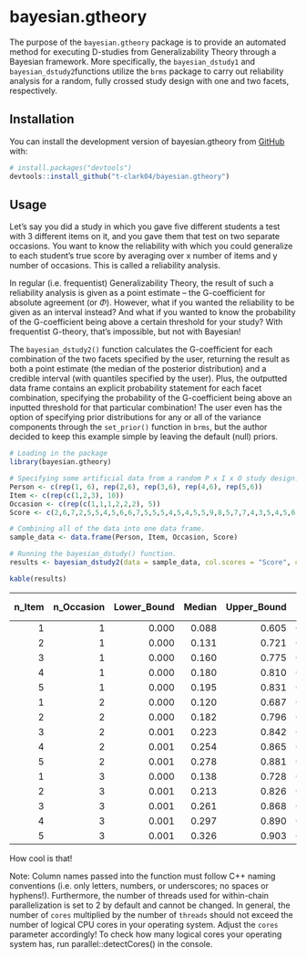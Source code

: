 
<!-- README.md is generated from README.Rmd. Please edit that file -->

# bayesian.gtheory

<!-- badges: start -->

<!-- badges: end -->

The purpose of the `bayesian.gtheory` package is to provide an automated
method for executing D-studies from Generalizability Theory through a
Bayesian framework. More specifically, the `bayesian_dstudy1` and
`bayesian_dstudy2`functions utilize the `brms` package to carry out
reliability analysis for a random, fully crossed study design with one
and two facets, respectively.

## Installation

You can install the development version of bayesian.gtheory from
[GitHub](https://github.com/) with:

``` r
# install.packages("devtools")
devtools::install_github("t-clark04/bayesian.gtheory")
```

## Usage

Let’s say you did a study in which you gave five different students a
test with 3 different items on it, and you gave them that test on two
separate occasions. You want to know the reliability with which you
could generalize to each student’s true score by averaging over x number
of items and y number of occasions. This is called a reliability
analysis.

In regular (i.e. frequentist) Generalizability Theory, the result of
such a reliability analysis is given as a point estimate – the
G-coefficient for absolute agreement (or $`\Phi`$). However, what if you
wanted the reliability to be given as an interval instead? And what if
you wanted to know the probability of the G-coefficient being above a
certain threshold for your study? With frequentist G-theory, that’s
impossible, but not with Bayesian!

The `bayesian_dstudy2()` function calculates the G-coefficient for each
combination of the two facets specified by the user, returning the
result as both a point estimate (the median of the posterior
distribution) and a credible interval (with quantiles specified by the
user). Plus, the outputted data frame contains an explicit probability
statement for each facet combination, specifying the probability of the
G-coefficient being above an inputted threshold for that particular
combination! The user even has the option of specifying prior
distributions for any or all of the variance components through the
`set_prior()` function in `brms`, but the author decided to keep this
example simple by leaving the default (null) priors.

``` r
# Loading in the package
library(bayesian.gtheory)

# Specifying some artificial data from a random P x I x O study design.
Person <- c(rep(1, 6), rep(2,6), rep(3,6), rep(4,6), rep(5,6))
Item <- c(rep(c(1,2,3), 10))
Occasion <- c(rep(c(1,1,1,2,2,2), 5))
Score <- c(2,6,7,2,5,5,4,5,6,6,7,5,5,5,4,5,4,5,5,9,8,5,7,7,4,3,5,4,5,6)

# Combining all of the data into one data frame.
sample_data <- data.frame(Person, Item, Occasion, Score)

# Running the bayesian_dstudy() function.
results <- bayesian_dstudy2(data = sample_data, col.scores = "Score", col.subjects = "Person", col.facet1 = "Item", col.facet2 = "Occasion", seq1 = seq(1,5,1), seq2 = seq(1,3,1), threshold = 0.5, warmup = 1000, iter = 4000, chains = 4, cores = 4)
```

``` r
kable(results)
```

| n_Item | n_Occasion | Lower_Bound | Median | Upper_Bound | P(G \> 0.5) |
|-------:|-----------:|------------:|-------:|------------:|------------:|
|      1 |          1 |       0.000 |  0.088 |       0.605 |       0.052 |
|      2 |          1 |       0.000 |  0.131 |       0.721 |       0.107 |
|      3 |          1 |       0.000 |  0.160 |       0.775 |       0.146 |
|      4 |          1 |       0.000 |  0.180 |       0.810 |       0.176 |
|      5 |          1 |       0.000 |  0.195 |       0.831 |       0.196 |
|      1 |          2 |       0.000 |  0.120 |       0.687 |       0.089 |
|      2 |          2 |       0.000 |  0.182 |       0.796 |       0.169 |
|      3 |          2 |       0.001 |  0.223 |       0.842 |       0.221 |
|      4 |          2 |       0.001 |  0.254 |       0.865 |       0.258 |
|      5 |          2 |       0.001 |  0.278 |       0.881 |       0.287 |
|      1 |          3 |       0.000 |  0.138 |       0.728 |       0.112 |
|      2 |          3 |       0.001 |  0.213 |       0.826 |       0.206 |
|      3 |          3 |       0.001 |  0.261 |       0.868 |       0.266 |
|      4 |          3 |       0.001 |  0.297 |       0.890 |       0.306 |
|      5 |          3 |       0.001 |  0.326 |       0.903 |       0.337 |

How cool is that!

Note: Column names passed into the function must follow C++ naming
conventions (i.e. only letters, numbers, or underscores; no spaces or
hyphens!). Furthermore, the number of threads used for within-chain
parallelization is set to 2 by default and cannot be changed. In
general, the number of `cores` multiplied by the number of `threads`
should not exceed the number of logical CPU cores in your operating
system. Adjust the `cores` parameter accordingly! To check how many
logical cores your operating system has, run parallel::detectCores() in
the console.
